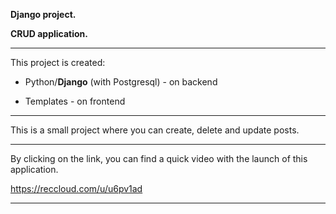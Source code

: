 **Django project.**

**CRUD application.**

----------------------------------------------------------------------------------------

This project is created:

- Python/**Django** (with Postgresql) - on backend

- Templates - on frontend


----------------------------------------------------------------------------------------


This is a small project where you can create, delete and update posts.


----------------------------------------------------------------------------------------



By clicking on the link, you can find a quick video with the launch of this application.

https://reccloud.com/u/u6pv1ad


----------------------------------------------------------------------------------------







